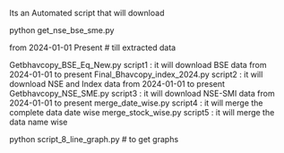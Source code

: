 Its an Automated script that will download 

python get_nse_bse_sme.py

from 
2024-01-01
Present # till extracted data


Getbhavcopy_BSE_Eq_New.py                           script1 : it will download BSE data from 2024-01-01 to present
Final_Bhavcopy_index_2024.py                        script2 : it will download NSE and Index data from 2024-01-01 to present
Getbhavcopy_NSE_SME.py                              script3 : it will download NSE-SMI data from 2024-01-01 to present
merge_date_wise.py                                  script4 : it will merge the complete data date wise
merge_stock_wise.py                                 script5 : it will merge the data name wise


python script_8_line_graph.py # to get graphs